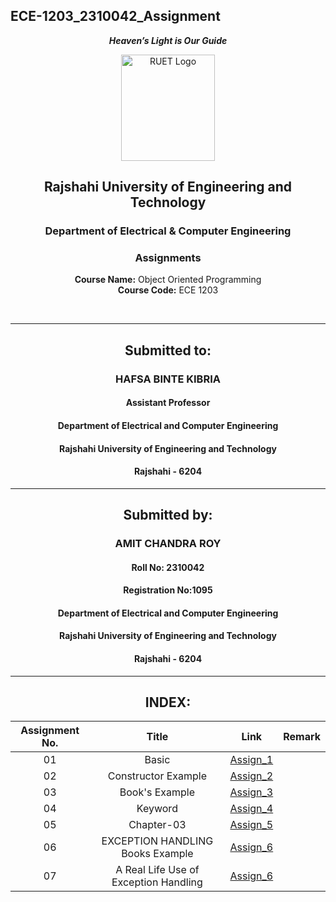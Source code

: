 ## ECE-1203_2310042_Assignment
<div align="center">
  
_**Heaven’s Light is Our Guide**_
</div>

<p align="center">
  <img src="https://github.com/user-attachments/assets/18531be8-2a84-4bea-9027-5f1c40549dfa" alt="RUET Logo" style="width:150px;height:170px;">
</p>

<div align="center">
  
  ## **Rajshahi University of Engineering and Technology** <br> 
  ### **Department of Electrical & Computer Engineering**
  ### **Assignments**<br>
  **Course Name:** Object Oriented Programming <br>
  **Course Code:** ECE 1203
</div>
<br>
<div align="center">

---  
##  Submitted to: 

### **HAFSA BINTE KIBRIA**
#### Assistant Professor
#### Department of Electrical and Computer Engineering
#### Rajshahi University of Engineering and Technology
#### Rajshahi - 6204

---

## Submitted by:

### **AMIT CHANDRA ROY**
#### Roll No: 2310042
#### Registration No:1095
#### Department of Electrical and Computer Engineering
#### Rajshahi University of Engineering and Technology
#### Rajshahi - 6204

---
</div>

<div align="center">

## INDEX:
| Assignment No. | Title | Link | Remark |
| :---: | :---: | :---: | :----: |
| 01 | Basic |[Assign_1](https://github.com/Amit2310042/ECE-1203/blob/main/Asspgn_1.md)
| 02 | Constructor Example |[Assign_2](https://github.com/Amit2310042/ECE-1203/blob/main/Assign_2.md)
| 03 | Book's Example |[Assign_3](https://github.com/Amit2310042/ECE-1203/blob/main/Assign_3.md)
| 04 | Keyword |[Assign_4](https://github.com/Amit2310042/ECE-1203/blob/main/Assign_4.md)
| 05 | Chapter-03 |[Assign_5](https://github.com/Amit2310042/ECE-1203/blob/main/Assign_5.md)
| 06 | EXCEPTION HANDLING Books Example |[Assign_6](https://github.com/Amit2310042/ECE-1203/blob/main/Assign_6.md)
| 07 | A Real Life Use of Exception Handling |[Assign_6]()

